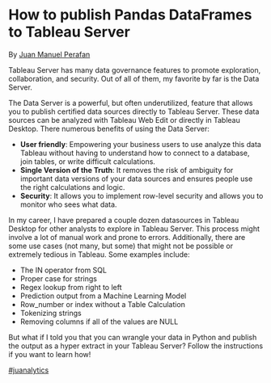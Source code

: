 # How to publish Pandas DataFrames to Tableau Server
<p>By <a href="https://www.linkedin.com/in/jmperafan/">Juan Manuel Perafan</a></p>

Tableau Server has many data governance features to promote exploration, collaboration, and security. Out of all of them, my favorite by far is the Data Server.

The Data Server is a powerful, but often underutilized, feature that allows you to publish certified data sources directly to Tableau Server. These data sources can be analyzed with Tableau Web Edit or directly in Tableau Desktop. There numerous benefits of using the Data Server:

- **User friendly**: Empowering your business users to use analyze this data Tableau without having to understand how to connect to a database, join tables, or write difficult calculations. 
- **Single Version of the Truth**: It removes the risk of ambiguity for important data versions of your data sources and ensures people use the right calculations and logic. 
- **Security**: It allows you to implement row-level security and allows you to monitor who sees what data.  

In my career, I have prepared a couple dozen datasources in Tableau Desktop for other analysts to explore in Tableau Server. This process might involve a lot of manual work and prone to errors. Additionally, there are some use cases (not many, but some) that might not be possible or extremely tedious in Tableau. Some examples include:

- The IN operator from SQL
- Proper case for strings
- Regex lookup from right to left
- Prediction output from a Machine Learning Model
- Row_number or index without a Table Calculation
- Tokenizing strings
- Removing columns if all of the values are NULL

But what if I told you that you can wrangle your data in Python and publish the output as a hyper extract in your Tableau Server? Follow the instructions if you want to learn how!

<a href="https://www.linkedin.com/feed/hashtag/juanalytics/">#juanalytics</a>

<p><img src="https://www.blastam.com/wp-content/uploads/tableau-python-forecast.png" alt="";></p>
